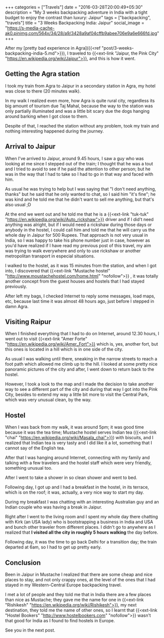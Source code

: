 +++
categories = ["Travels"]
date = "2016-03-28T20:00:49+05:30"
description = "My 3 weeks backpacking adventure in India with a tight budget to enjoy the contrast than luxury: Jaipur"
tags = ["backpacking", "travels"]
title = "3 Weeks Backpacking India: Jaipur"
social_image = "https://s-media-cache-ak0.pinimg.com/564x/34/28/a9/3428a9af04cffb9abee706e9a6e666fd.jpg"
+++

After my [pretty bad experience in Agra]({{<ref "post/3-weeks-backpacking-india-5.md">}}), I traveled to {{<ext-link "Jaipur, the Pink City" "https://en.wikipedia.org/wiki/Jaipur">}}, and this is how it went.

## Getting the Agra station

I took my train from Agra to Jaipur in a secondary station in Agra, my hotel was close to there (20 minutes walk).

In my walk I realized even more, how Agra is quite rural city, regardless its big amount of tourism due Taj Mahal, because the way to the station was only partially illuminated and was a little bit scary due the dogs hanging around barking when I got close to them.

Despite of that, I reached the station without any problem, took my train and nothing interesting happened during the journey.

## Arrival to Jaipur

When I've arrived to Jaipur, around 9.45 hours, I saw a guy who was looking at me since I stepped out of the train; I thought that he was a tout and I tried to avoid to see if he paid the attention to other person; but he was in the way that I had to take so I had to go in that way and faced with him.

As usual he was trying to help but I was saying that "I don't need anything, thanks" but he said that he only wanted to chat, so I said him "it's fine"; he was kind and he told me that he didn't want to sell me anything, but that's also usual ;D

At the end we went out and he told me that he is a {{<ext-link "tuk-tuk" "https://en.wikipedia.org/wiki/Auto_rickshaw">}} driver and if I did't need anything was alright, but if I would need a rickshaw during those days or anybody in the hostel, I could call him and told me that he will carry us the whole day in Jaipur for 500 Rupees. That approach is not very usual in India, so I was happy to take his phone number just in case, however as you'd have realized if I have read my previous post of this travel, my aim was trying to walk everywhere and only to use rickshaw or another metropolitan transport in especial situations.

I walked to the hostel, as it was 15 minutes from the station, and when I got into, I discovered that {{<ext-link "Mustache hostel" "http://www.moustachehostel.com/home.html" "nofollow">}} , it was totally another concept from the guest houses and hostels that I had stayed previously.

After left my bags, I checked Internet to reply some messages, load maps, etc, because last time it was almost 48 hours ago, just before I stepped in damn Agra.


## Visiting Raipur

When I finished everything that I had to do on Internet, around 12.30 hours, I went out to visit {{<ext-link "Amer Forte" "https://en.wikipedia.org/wiki/Amer_Fort">}} which is, yes, another fort, but this ones is located in a hill which is in one side of the city.

As usual I was walking until there, sneaking in the narrow streets to reach a foot path which allowed me climb up to the hill. I looked at some pretty nice panoramic pictures of the city and after, I went down to return back to the hostel.

However, I took a look to the map and I made the decision to take another way to see a different part of the city and during that way I got into the Pink City, besides to extend my way a little bit more to visit the Central Park, which was very unusual clean, by the way.

## Hostel

When I was back from my walk, it was around 5pm; it was good time because it was the tea time; Mustache hostel serves Indian tea ({{<ext-link "chai" "https://en.wikipedia.org/wiki/Masala_chai">}}) with biscuits, and I realized that Indian tea is very tasty and I did like it a lot, something that I cannot say of the English tea.

After that I was hanging around Internet, connecting with my family and talking with a few travelers and the hostel staff which were very friendly, something unusual too.

After I went to take a shower in so clean shower and went to bed.

Following day, I got up and I had a breakfast in the hostel, in its terrace, which is on the roof; it was, actually, a very nice way to start my day.

During my breakfast I was chatting with an interesting Australian guy and an Indian couple who was having a break in Jaipur.

Right after I went to the living room and I spent my whole day there chatting with Kirk (an USA lady) who is bootstrapping a business in India and USA and bunch other traveler from different places. I didn't go to anywhere as I realized that __I visited all the city in roughly 5 hours walking__ the day before.

Following day, it was the time to go back Delhi for a transition day; the train departed at 6am, so I had to get up pretty early.

## Conclusion

Been in Jaipur in Mustache I realized that there are some cheap and nice places to stay, and not only crappy ones, at the level of the ones that I had stayed in my Western-Central Europe backpacking travel.

I met a lot of people and they told me that in India there are a few places than nice as Mustache; they gave me the name for one in {{<ext-link "Rishikesh" "https://en.wikipedia.org/wiki/Rishikesh">}}, my next destination, they told me the name of other ones, so I learnt that {{<ext-link "Hostel Bookers" "http://www.hostelbookers.com" "nofollow">}} wasn't that good for India as I found to find hostels in Europe.

See you in the next post.
